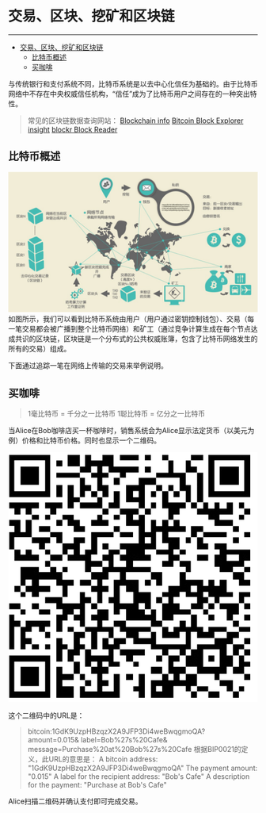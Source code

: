 <!--
 * @Author: ZhXZhao
 * @Date: 2020-02-17 22:12:00
 * @LastEditors: ZhXZhao
 * @LastEditTime: 2020-02-17 22:12:00
 * @Description: 
 -->

# 交易、区块、挖矿和区块链

---


- [交易、区块、挖矿和区块链](#%e4%ba%a4%e6%98%93%e5%8c%ba%e5%9d%97%e6%8c%96%e7%9f%bf%e5%92%8c%e5%8c%ba%e5%9d%97%e9%93%be)
  - [比特币概述](#%e6%af%94%e7%89%b9%e5%b8%81%e6%a6%82%e8%bf%b0)
  - [买咖啡](#%e4%b9%b0%e5%92%96%e5%95%a1)

与传统银行和支付系统不同，比特币系统是以去中心化信任为基础的。由于比特币网络中不存在中央权威信任机构，“信任”成为了比特币用户之间存在的一种突出特性。

> 常见的区块链数据查询网站：
> [Blockchain info](https://blockchain.info)
> [Bitcoin Block Explorer](https://blockexplorer.com)
> [insight](https://insight.bitpay.com)
> [blockr Block Reader](https://blockr.io)

## 比特币概述

![比特币概述](pic/bitcoin_overview.png "比特币概述")
如图所示，我们可以看到比特币系统由用户（用户通过密钥控制钱包）、交易（每一笔交易都会被广播到整个比特币网络）和矿工（通过竞争计算生成在每个节点达成共识的区块链，区块链是一个分布式的公共权威账簿，包含了比特币网络发生的所有的交易）组成。

下面通过追踪一笔在网络上传输的交易来举例说明。

## 买咖啡

> 1毫比特币 = 千分之一比特币
> 1聪比特币 =  亿分之一比特币

当Alice在Bob咖啡店买一杯咖啡时，销售系统会为Alice显示法定货币（以美元为例）价格和比特币价格。同时也显示一个二维码。

![二维码](pic/QRcode.png "二维码")

这个二维码中的URL是：
> bitcoin:1GdK9UzpHBzqzX2A9JFP3Di4weBwqgmoQA?
amount=0.015&
label=Bob%27s%20Cafe&
message=Purchase%20at%20Bob%27s%20Cafe
根据BIP0021的定义，此URL的意思是：
A bitcoin address: "1GdK9UzpHBzqzX2A9JFP3Di4weBwqgmoQA"
The payment amount: "0.015"
A label for the recipient address: "Bob's Cafe"
A description for the payment: "Purchase at Bob's Cafe"

Alice扫描二维码并确认支付即可完成交易。
